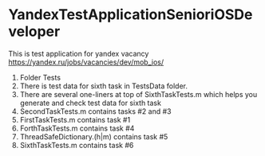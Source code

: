 # YandexTestApplicationSenioriOSDeveloper
This is test application for yandex vacancy https://yandex.ru/jobs/vacancies/dev/mob_ios/



1. Folder Tests
2. There is test data for sixth task in TestsData folder.
3. There are several one-liners at top of SixthTaskTests.m which helps you generate and check test data for sixth task
4. SecondTaskTests.m contains tasks #2 and #3
5. FirstTaskTests.m contains task #1
6. ForthTaskTests.m contains task #4
7. ThreadSafeDictionary.(h|m) contains task #5
8. SixthTaskTests.m contains task #6
